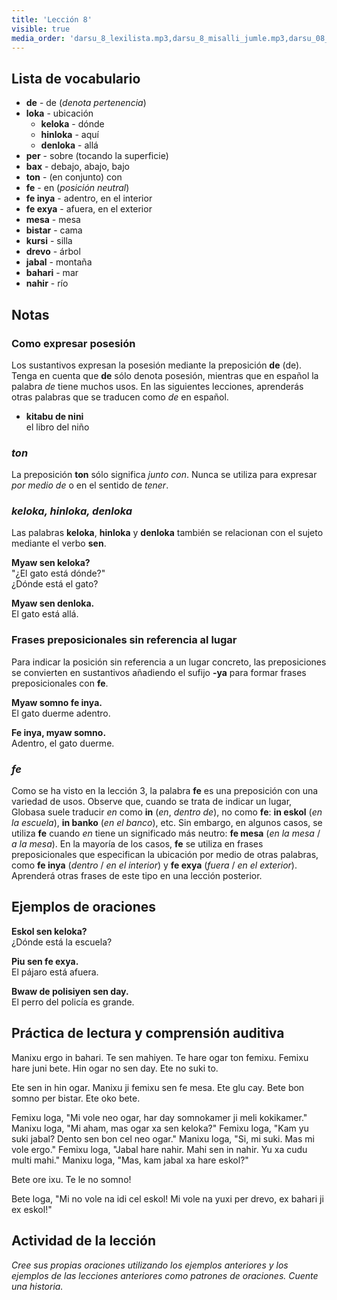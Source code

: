 ```yaml
---
title: 'Lección 8'
visible: true
media_order: 'darsu_8_lexilista.mp3,darsu_8_misalli_jumle.mp3,darsu_08_doxoli_abyasa 02.mp3,darsu_08_doxoli_abyasa 01.mp3'
---
```


## Lista de vocabulario

* **de** - de (_denota pertenencia_)
* **loka** - ubicación
	* **keloka** - dónde 
	* **hinloka** - aquí
	* **denloka** - allá
* **per** - sobre (tocando la superficie)
* **bax** - debajo, abajo, bajo
* **ton**  - (en conjunto) con
* **fe** - en (_posición neutral_) 
* **fe inya** - adentro, en el interior
* **fe exya** - afuera, en el exterior
* **mesa** - mesa
* **bistar** - cama
* **kursi** - silla
* **drevo**  - árbol
* **jabal** - montaña
* **bahari** - mar
* **nahir** - río

## Notas
### Como expresar posesión

Los sustantivos expresan la posesión mediante la preposición **de** (de). Tenga en cuenta que **de** sólo denota posesión, mientras que en español la palabra _de_ tiene muchos usos. En las siguientes lecciones, aprenderás otras palabras que se traducen como _de_ en español.

* **kitabu de nini**  
el libro del niño

### _ton_

La preposición **ton** sólo significa _junto con_. Nunca se utiliza para expresar _por medio de_ o en el sentido de _tener_.

### _keloka, hinloka, denloka_

Las palabras **keloka**, **hinloka** y **denloka** también se relacionan con el sujeto mediante el verbo **sen**.

**Myaw sen keloka?**   
"¿El gato está dónde?"  
¿Dónde está el gato?

**Myaw sen denloka.**    
El gato está allá.
 
### Frases preposicionales sin referencia al lugar

Para indicar la posición sin referencia a un lugar concreto, las preposiciones se convierten en sustantivos añadiendo el sufijo **-ya** para formar frases preposicionales con **fe**.

**Myaw somno fe inya.**  
El gato duerme adentro.

**Fe inya, myaw somno.**  
Adentro, el gato duerme.

### _fe_

Como se ha visto en la lección 3, la palabra **fe** es una preposición con una variedad de usos. Observe que, cuando se trata de indicar un lugar, Globasa suele traducir _en_ como **in** (_en_, _dentro de_), no como **fe**: **in eskol** (_en la escuela_), **in banko** (_en el banco_), etc. Sin embargo, en algunos casos, se utiliza **fe** cuando _en_ tiene un significado más neutro: **fe mesa** (_en la mesa_ / _a la mesa_). En la mayoría de los casos, **fe** se utiliza en frases preposicionales que especifican la ubicación por medio de otras palabras, como **fe inya** (_dentro_ / _en el interior_) y **fe exya** (_fuera_ / _en el exterior_). Aprenderá otras frases de este tipo en una lección posterior.

## Ejemplos de oraciones

**Eskol sen keloka?**   
¿Dónde está la escuela?

**Piu sen fe exya.**  
El pájaro está afuera.

**Bwaw de polisiyen sen day.**  
El perro del policía es grande.

## Práctica de lectura y comprensión auditiva

Manixu ergo in bahari. Te sen mahiyen. Te hare ogar ton femixu. Femixu hare juni bete. Hin ogar no sen day. Ete no suki to.

Ete sen in hin ogar. Manixu ji femixu sen fe mesa. Ete glu cay. Bete bon somno per bistar. Ete oko bete.

Femixu loga, "Mi vole neo ogar, har day somnokamer ji meli kokikamer." Manixu loga, "Mi aham, mas ogar xa sen keloka?" Femixu loga, "Kam yu suki jabal? Dento sen bon cel neo ogar." Manixu loga, "Si, mi suki. Mas mi vole ergo." Femixu loga, "Jabal hare nahir. Mahi sen in nahir. Yu xa cudu multi mahi." Manixu loga, "Mas, kam jabal xa hare eskol?"

Bete ore ixu. Te le no somno!

Bete loga, "Mi no vole na idi cel eskol! Mi vole na yuxi per drevo, ex bahari ji ex eskol!"

## Actividad de la lección

_Cree sus propias oraciones utilizando los ejemplos anteriores y los ejemplos de las lecciones anteriores como patrones de oraciones. Cuente una historia._
